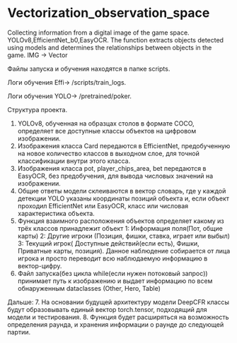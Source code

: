 # Vectorization_observation_space
Collecting information from a digital image of the game space. YOLOv8,EfficientNet_b0,EasyOCR.
The function extracts objects detected using models and determines the relationships between objects in the game. IMG -> Vector

Файлы запуска и обучения находятся в папкe scripts.

Логи обучения Effi-> /scripts/train_logs.

Логи обучения YOLO-> /pretrained/poker.

Структура проекта.
1. YOLOv8, обученная на образцах столов в формате COCO, определяет все доступные классы объектов на цифровом изображении.
2. Изображения класса Card передаются в EfficientNet, предобученную на новое количество классов в выходном слое, для точной классификации внутри этого класса.
3. Изображения класса pot, player_chips_area, bet передаются в EasyOCR, без предобучения, для вывода числовых значений на изображении.
4. Общие ответы модели склеиваются в вектор словарь, где у каждой детекции YOLO указаны координаты позиций объекта и, если объект проходил EfficientNet или EasyOCR, класс или числовая характеристика объекта.
5. Функция взаимного расположения объектов определяет какому из трёх классов принадлежит объект 1: Информация поля(Пот, общие карты) 2: Другие игроки (Позиция, фишки, ставка, играет или выбыл) 3: Текущий игрок( Доступные действий(если есть), Фишки, Приватные карты, позиция). Данное наблюдение собирается от лица игрока и просто переводит всю наблюдаемую информацию в вектор-цифру. 
6. Файл запуска(без цикла while(если нужен потоковый запрос)) принимает путь к изображению и выдает информацию по всем обнаруженным dataclasses (Other, Hero, Table)

Дальше:
7. На основании будущей архитектуру модели DeepCFR классы будут образовывать единый вектор torch.tensor, подходящий для модели и тестирования.
8. Функция будет расширяться на возможность определения раунда, и хранения информации о раунде до следующей партии. 


